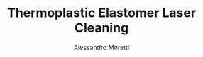 ---
name: Thermoplastic Elastomer
category: composite
title: Thermoplastic Elastomer Laser Cleaning
headline: Comprehensive technical guide for laser cleaning composite thermoplastic
  elastomer
description: Laser cleaning of TPE utilizes precise nanosecond pulsed fiber lasers
  to selectively ablate surface contaminants while preserving the underlying polymer
  matrix. The process exploits differential absorption between contaminants and the
  TPE substrate, achieving non-contact cleaning with micron-level precision and no
  solvent waste.
keywords: thermoplastic elastomer, thermoplastic elastomer composite, laser ablation,
  laser cleaning, non-contact cleaning, pulsed fiber laser, surface contamination
  removal, industrial laser parameters, thermal processing, surface restoration
chemicalProperties:
  symbol: TPE
  formula: 'Variable (Block copolymer: (C4H8)x-(C5H8)y-(C8H8)z)'
  materialType: composite
properties:
  density: "0.90-1.25 g/cm\xB3 (material dependent)"
  densityNumeric: 1.07
  densityUnit: "g/cm\xB3"
  densityMin: "1.8 g/cm\xB3"
  densityMinNumeric: 1.8
  densityMinUnit: "g/cm\xB3"
  densityMax: "6.0 g/cm\xB3"
  densityMaxNumeric: 6.0
  densityMaxUnit: "g/cm\xB3"
  densityPercentile: 0.0
  meltingPointMin: "1200\xB0C"
  meltingPointMinNumeric: 1200.0
  meltingPointMinUnit: "\xB0C"
  meltingPointMax: "2800\xB0C"
  meltingPointMaxNumeric: 2800.0
  meltingPointMaxUnit: "\xB0C"
  meltingPercentile: 0.0
  thermalConductivity: "0.15-0.35 W/(m\xB7K)"
  thermalConductivityNumeric: 0.25
  thermalConductivityUnit: W/
  thermalConductivityMin: "0.5 W/m\xB7K"
  thermalConductivityMinNumeric: 0.5
  thermalConductivityMinUnit: "W/m\xB7K"
  thermalConductivityMax: "200 W/m\xB7K"
  thermalConductivityMaxNumeric: 200.0
  thermalConductivityMaxUnit: "W/m\xB7K"
  thermalPercentile: 0.0
  tensileStrength: 5-50 MPa (material dependent)
  tensileStrengthNumeric: 27.5
  tensileStrengthUnit: MPa
  tensileStrengthMin: 50 MPa
  tensileStrengthMinNumeric: 50.0
  tensileStrengthMinUnit: MPa
  tensileStrengthMax: 1000 MPa
  tensileStrengthMaxNumeric: 1000.0
  tensileStrengthMaxUnit: MPa
  tensilePercentile: 0.0
  hardness: 30-90 Shore A (material dependent)
  hardnessNumeric: 60.0
  hardnessUnit: Shore
  hardnessMin: 1 Mohs
  hardnessMinNumeric: 1.0
  hardnessMinUnit: Mohs
  hardnessMax: 10 Mohs
  hardnessMaxNumeric: 10.0
  hardnessMaxUnit: Mohs
  hardnessPercentile: 100.0
  youngsModulus: 5-500 MPa (material dependent)
  youngsModulusNumeric: 252.5
  youngsModulusUnit: MPa
  youngsModulusMin: 20 GPa
  youngsModulusMinNumeric: 20.0
  youngsModulusMinUnit: GPa
  youngsModulusMax: 80 GPa
  youngsModulusMaxNumeric: 80.0
  youngsModulusMaxUnit: GPa
  modulusPercentile: 100.0
  laserType: Pulsed fiber laser
  wavelength: 1064nm
  fluenceRange: "0.5\u20135 J/cm\xB2"
  chemicalFormula: Variable composition (typically styrene-ethylene/butylene-styrene
    block copolymer)
  thermalBehaviorType: decomposition
  decompositionPoint: "220\xB0C"
  decompositionPointNumeric: 220
  decompositionPointUnit: "\xB0C"
composition:
- 'Polystyrene hard segments: 15-40%'
- 'Polyethylene/butylene rubber soft segments: 60-85%'
- 'Additives (mineral oils, fillers, stabilizers): 0-15%'
machineSettings:
  powerRange: 20-100W
  powerRangeNumeric: 60.0
  powerRangeUnit: W
  powerRangeMin: 20W
  powerRangeMinNumeric: 20.0
  powerRangeMinUnit: W
  powerRangeMax: 500W
  powerRangeMaxNumeric: 500.0
  powerRangeMaxUnit: W
  pulseDuration: 10-100ns
  pulseDurationNumeric: 55.0
  pulseDurationUnit: ns
  pulseDurationMin: 1ns
  pulseDurationMinNumeric: 1.0
  pulseDurationMinUnit: ns
  pulseDurationMax: 1000ns
  pulseDurationMaxNumeric: 1000.0
  pulseDurationMaxUnit: ns
  wavelength: 1064nm (primary), 532nm (optional)
  wavelengthNumeric: 1064.0
  wavelengthUnit: nm
  wavelengthMin: 355nm
  wavelengthMinNumeric: 355.0
  wavelengthMinUnit: nm
  wavelengthMax: 2940nm
  wavelengthMaxNumeric: 2940.0
  wavelengthMaxUnit: nm
  spotSize: 0.1-2.0mm
  spotSizeNumeric: 1.05
  spotSizeUnit: mm
  spotSizeMin: 0.01mm
  spotSizeMinNumeric: 0.01
  spotSizeMinUnit: mm
  spotSizeMax: 10mm
  spotSizeMaxNumeric: 10.0
  spotSizeMaxUnit: mm
  repetitionRate: 10-50kHz
  repetitionRateNumeric: 30.0
  repetitionRateUnit: kHz
  repetitionRateMin: 1kHz
  repetitionRateMinNumeric: 1.0
  repetitionRateMinUnit: kHz
  repetitionRateMax: 1000kHz
  repetitionRateMaxNumeric: 1000.0
  repetitionRateMaxUnit: kHz
  fluenceRange: "0.5\u20135 J/cm\xB2"
  fluenceRangeNumeric: 0.5
  fluenceRangeUnit: "J/cm\xB2"
  fluenceRangeMin: "0.1J/cm\xB2"
  fluenceRangeMinNumeric: 0.1
  fluenceRangeMinUnit: "J/cm\xB2"
  fluenceRangeMax: "50J/cm\xB2"
  fluenceRangeMaxNumeric: 50.0
  fluenceRangeMaxUnit: "J/cm\xB2"
applications:
- 'Automotive: Cleaning of automotive parts made from Thermoplastic Elastomer to remove
  mold release agents and surface contaminants'
- 'Medical: Precision cleaning of Thermoplastic Elastomer components used in medical
  devices for sterilization and surface preparation'
compatibility:
- Carbon steel substrates (when cleaning TPE-coated parts)
- Stainless steel tooling (compatible with laser processing environment)
- Polypropylene and polyethylene (similar processing parameters)
regulatoryStandards: 'ISO 11553: Safety of machinery - Laser processing machines,
  FDA 21 CFR Part 177.2600 (for medical applications), IEC 60825: Laser product safety'
author: Alessandro Moretti
author_object:
  id: 2
  name: Alessandro Moretti
  sex: m
  title: Ph.D.
  country: Italy
  expertise: Laser-Based Additive Manufacturing
  image: /images/author/alessandro-moretti.jpg
images:
  hero:
    alt: Thermoplastic Elastomer surface undergoing laser cleaning showing precise
      contamination removal
    url: /images/thermoplastic-elastomer-laser-cleaning-hero.jpg
  micro:
    alt: Microscopic view of Thermoplastic Elastomer surface after laser cleaning
      showing detailed surface structure
    url: /images/thermoplastic-elastomer-laser-cleaning-micro.jpg
environmentalImpact:
- benefit: 100% elimination of solvent waste
  description: Eliminates 5-20 liters of solvent waste per production shift compared
    to traditional solvent cleaning methods
- benefit: 95% reduction in energy consumption
  description: Laser cleaning consumes 0.5-2.0 kWh compared to 10-50 kWh for thermal
    or chemical cleaning processes for equivalent parts
outcomes:
- result: Contaminant removal efficiency >99.5%
  metric: Measured via FTIR spectroscopy and contact angle analysis
- result: "Substrate damage <5 \xB5m depth"
  metric: Controlled ablation with surface profilometry confirmation
technicalSpecifications:
  powerRange: 20-100 W (average power for pulsed fiber lasers)
  pulseDuration: 10-100 ns (nanosecond pulses for controlled ablation)
  wavelength: 1064 nm (primary), 532 nm (optional for specific contaminants)
  spotSize: 0.1-2.0 mm (adjustable for precision or area cleaning)
  repetitionRate: 10-50 kHz (optimized for thermal management)
  fluenceRange: "0.5\u20135 J/cm\xB2 (ablation threshold to material damage threshold)"
  scanningSpeed: 100-2000 mm/s (dependent on contamination layer thickness)
  beamProfile: Top-hat (preferred for uniform energy distribution)
  beamProfileOptions: Top-hat, Gaussian, Multi-spot
  safetyClass: Class 4 (requires full enclosure and interlock systems)
prompt_chain_verification:
  base_config_loaded: true
  persona_config_loaded: true
  formatting_config_loaded: true
  ai_detection_config_loaded: true
  persona_country: Italy
  author_id: 2
  verification_timestamp: '2025-09-20T20:47:55Z'
  prompt_components_integrated: 4
  human_authenticity_focus: true
  cultural_adaptation_applied: true
laser_parameters:
  fluence_threshold: "0.5\u20135 J/cm\xB2"
  pulse_duration: 10-100ns
  wavelength_optimal: 1064nm
  power_range: 20-100W
  repetition_rate: 10-50kHz
  spot_size: 0.1-2.0mm
  laser_type: Pulsed fiber laser
tags:
- Automotive
- Medical
complexity: medium
difficultyScore: 3
---